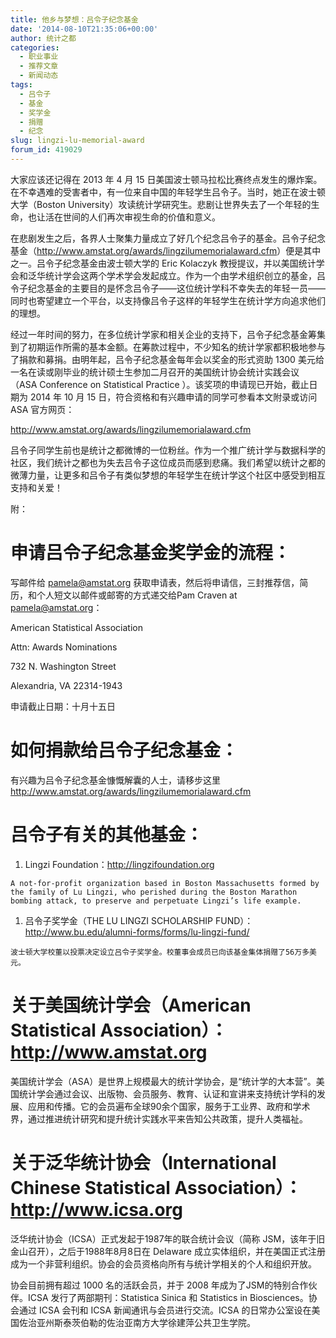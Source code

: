 ```yaml
---
title: 他乡与梦想：吕令子纪念基金
date: '2014-08-10T21:35:06+00:00'
author: 统计之都
categories:
  - 职业事业
  - 推荐文章
  - 新闻动态
tags:
  - 吕令子
  - 基金
  - 奖学金
  - 捐赠
  - 纪念
slug: lingzi-lu-memorial-award
forum_id: 419029
---
```


大家应该还记得在 2013 年 4 月 15 日美国波士顿马拉松比赛终点发生的爆炸案。在不幸遇难的受害者中，有一位来自中国的年轻学生吕令子。当时，她正在波士顿大学（Boston University）攻读统计学研究生。悲剧让世界失去了一个年轻的生命，也让活在世间的人们再次审视生命的价值和意义。

在悲剧发生之后，各界人士聚集力量成立了好几个纪念吕令子的基金。吕令子纪念基金（<http://www.amstat.org/awards/lingzilumemorialaward.cfm>）便是其中之一。吕令子纪念基金由波士顿大学的 Eric Kolaczyk 教授提议，并以美国统计学会和泛华统计学会这两个学术学会发起成立。作为一个由学术组织创立的基金，吕令子纪念基金的主要目的是怀念吕令子——这位统计学科不幸失去的年轻一员——同时也寄望建立一个平台，以支持像吕令子这样的年轻学生在统计学方向追求他们的理想。

经过一年时间的努力，在多位统计学家和相关企业的支持下，吕令子纪念基金筹集到了初期运作所需的基本金额。在筹款过程中，不少知名的统计学家都积极地参与了捐款和募捐。由明年起，吕令子纪念基金每年会以奖金的形式资助 1300 美元给一名在读或刚毕业的统计硕士生参加二月召开的美国统计协会统计实践会议（ASA Conference on Statistical Practice ）。该奖项的申请现已开始，截止日期为 2014 年 10 月 15 日，符合资格和有兴趣申请的同学可参看本文附录或访问 ASA 官方网页：

<http://www.amstat.org/awards/lingzilumemorialaward.cfm>

吕令子同学生前也是统计之都微博的一位粉丝。作为一个推广统计学与数据科学的社区，我们统计之都也为失去吕令子这位成员而感到悲痛。我们希望以统计之都的微薄力量，让更多和吕令子有类似梦想的年轻学生在统计学这个社区中感受到相互支持和关爱！

 <!--more-->

附：

# 申请吕令子纪念基金奖学金的流程：

写邮件给 pamela@amstat.org 获取申请表，然后将申请信，三封推荐信，简历，和个人短文以邮件或邮寄的方式递交给Pam Craven at pamela@amstat.org：
  
American Statistical Association
  
Attn: Awards Nominations
  
732 N. Washington Street
  
Alexandria, VA 22314-1943
  
申请截止日期：十月十五日

# 如何捐款给吕令子纪念基金：

有兴趣为吕令子纪念基金慷慨解囊的人士，请移步这里 <http://www.amstat.org/awards/lingzilumemorialaward.cfm>

# 吕令子有关的其他基金：

  1. Lingzi Foundation：<http://lingzifoundation.org>
  
    A not-for-profit organization based in Boston Massachusetts formed by the family of Lu Lingzi, who perished during the Boston Marathon bombing attack, to preserve and perpetuate Lingzi’s life example.
  
  1. 吕令子奖学金（THE LU LINGZI SCHOLARSHIP FUND）：<http://www.bu.edu/alumni-forms/forms/lu-lingzi-fund/>
  
    波士顿大学校董以投票决定设立吕令子奖学金。校董事会成员已向该基金集体捐赠了56万多美元。

# 关于美国统计学会（American Statistical Association）：<http://www.amstat.org>

美国统计学会（ASA）是世界上规模最大的统计学协会，是“统计学的大本营”。美国统计学会通过会议、出版物、会员服务、教育、认证和宣讲来支持统计学科的发展、应用和传播。它的会员遍布全球90余个国家，服务于工业界、政府和学术界，通过推进统计研究和提升统计实践水平来告知公共政策，提升人类福祉。

# 关于泛华统计协会（International Chinese Statistical Association）：<http://www.icsa.org>

泛华统计协会（ICSA）正式发起于1987年的联合统计会议（简称 JSM，该年于旧金山召开），之后于1988年8月8日在 Delaware 成立实体组织，并在美国正式注册成为一个非营利组织。协会的会员资格向所有与统计学相关的个人和组织开放。

协会目前拥有超过 1000 名的活跃会员，并于 2008 年成为了JSM的特别合作伙伴。ICSA 发行了两部期刊：Statistica Sinica 和 Statistics in Biosciences。协会通过 ICSA 会刊和 ICSA 新闻通讯与会员进行交流。ICSA 的日常办公室设在美国佐治亚州斯泰茨伯勒的佐治亚南方大学徐建萍公共卫生学院。
